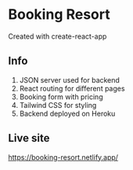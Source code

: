 # Booking Resort
Created with create-react-app

## Info

1. JSON server used for backend
2. React routing for different pages
3. Booking form with pricing
4. Tailwind CSS for styling
5. Backend deployed on Heroku

## Live site
https://booking-resort.netlify.app/
